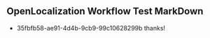 ## OpenLocalization Workflow Test MarkDown
* 35fbfb58-ae91-4d4b-9cb9-99c10628299b thanks!

<!--HONumber=Jul16_HO5-->


